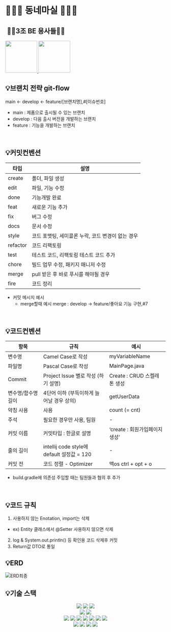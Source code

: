 # 🏃🏻‍♀️ 동네마실 🏃🏻‍♀️ 

##  💂🏻3조 BE 용사들💂🏻

<a href="https://github.com/junyoung93">
<img src="https://github.com/junyoung93.png" width="100" height="100"/>
</a>
<a href="https://github.com/codegyeon">
<img src="https://github.com/codegyeon.png" width="100" height="100"/>
</a>


<br>

## 💡브랜치 전략 git-flow

main ← develop ← feature/[브랜치명],#[이슈번호]

- main : 제품으로 출시될 수 있는 브랜치
- develop : 다음 출시 버전을 개발하는 브랜치
- feature : 기능을 개발하는 브랜치


<br>

## 💡커밋컨벤션

| 타입     | 설명                                              |
| -------- | ------------------------------------------------- |
| create   | 폴더, 파일 생성                                   |
| edit     | 파일, 기능 수정                                     |
| done     | 기능개발 완료                                     |
| feat     | 새로운 기능 추가                                   |
| fix      | 버그 수정                                         |
| docs     | 문서 수정                                         |
| style    | 코드 포맷팅, 세미콜론 누락, 코드 변경이 없는 경우         |
| refactor | 코드 리팩토링                                     |
| test     | 테스트 코드, 리팩토링 테스트 코드 추가                |
| chore    | 빌드 업무 수정, 패키지 매니저 수정                    |
| merge    | pull 받은 후 바로 푸시를 해야될 경우                |
| fire     | 코드 정리                                      |

- 커밋 메시지 예시
  - merge할때 예시 merge : develop → feature/좋아요 기능 구현,#7
  

<br>

## 💡코드컨벤션

| 항목                | 규칙                                     | 예시                           |
| ------------------- | ---------------------------------------- | ------------------------------ |
| 변수명              | Camel Case로 작성                        | myVariableName                 |
| 파일명              | Pascal Case로 작성                       | MainPage.java                   |
| Commit              | Project Issue 별로 작성 (하기 설명)      | Create : CRUD 스켈레톤 생성    |
| 변수명/함수명 길이  | 4단어 이하 (부득이하게 늘어날 경우 상의) | getUserData                    |
| 약칭 사용           | 사용                            | count (=  cnt)                |
| 주석                | 필요한 경우만 사용, 팀원                    | -                              |
| 커밋 이름           | 커밋타입 : 한글로 설명                   | ‘create : 회원가입페이지 생성’ |
| 줄의 길이          | intellij code style에 default 설정값 = 120       | -                             
| 커밋 전            | 코드 정렬 - Optimizer     | 맥os ctrl + opt + o       |
+ build.gradle에 의존성 주입할 때는 팀원들과 협의 후 추가

<br>

## 💡코드 규칙
1. 사용하지 않는 Enotation, import는 삭제
  - ex) Entity 클래스에서 @Setter 사용하지 않으면 삭제
2. log & System.out.println() 등 확인용 코드 삭제후 커밋
3. Return값 DTO로 통일 

## 💡ERD

![ERD최종](https://github.com/DongneMashil/dongnemashil-be/assets/128367271/6c32971c-a864-4e2a-9036-3fb6bc937622)




## 💡기술 스택

<div align=center> 
  <img src="https://img.shields.io/badge/java-007396?style=for-the-badge&logo=java&logoColor=white"> 
  <img src="https://img.shields.io/badge/Redis-DC382D?style=for-the-badge&logo=Redis&logoColor=white">
  <img src="https://img.shields.io/badge/amazons3-5569A31?style=for-the-badge&logo=amazons3&logoColor=white">


  <br>
  
  <img src="https://img.shields.io/badge/mysql-4479A1?style=for-the-badge&logo=mysql&logoColor=white">
  <img src="https://img.shields.io/badge/springboot-6DB33F?style=for-the-badge&logo=springboot&logoColor=white">

  <br>
  
  
  <img src="https://img.shields.io/badge/spring-6DB33F?style=for-the-badge&logo=spring&logoColor=white"> 

  <img src="https://img.shields.io/badge/nginx-FCC624?style=for-the-badge&logo=nginx&logoColor=black"> 
<img src="https://img.shields.io/badge/amazonaws-232F3E?style=for-the-badge&logo=amazonaws&logoColor=white">
<img src="https://img.shields.io/badge/amazonrds-527FFF?style=for-the-badge&logo=amazonrds&logoColor=white">
  <img src="https://img.shields.io/badge/apache tomcat-F8DC75?style=for-the-badge&logo=apachetomcat&logoColor=white">  
  <img src="https://img.shields.io/badge/springsecurity-00AF5C?style=for-the-badge&logo=springsecurity&logoColor=white">
  <img src="https://img.shields.io/badge/gradle-02303A?style=for-the-badge&logo=gradle&logoColor=white">

  <br>
<img src="https://img.shields.io/badge/github-181717?style=for-the-badge&logo=github&logoColor=white">
  <img src="https://img.shields.io/badge/swagger-85EA2D?style=for-the-badge&logo=swagger&logoColor=white">
<img src="https://img.shields.io/badge/githubactions-181717?style=for-the-badge&logo=githubactions&logoColor=white">
  <img src="https://img.shields.io/badge/gitignoredotio-F05032?style=for-the-badge&logo=gitignoredotio&logoColor=white">

  <br>
</div>

